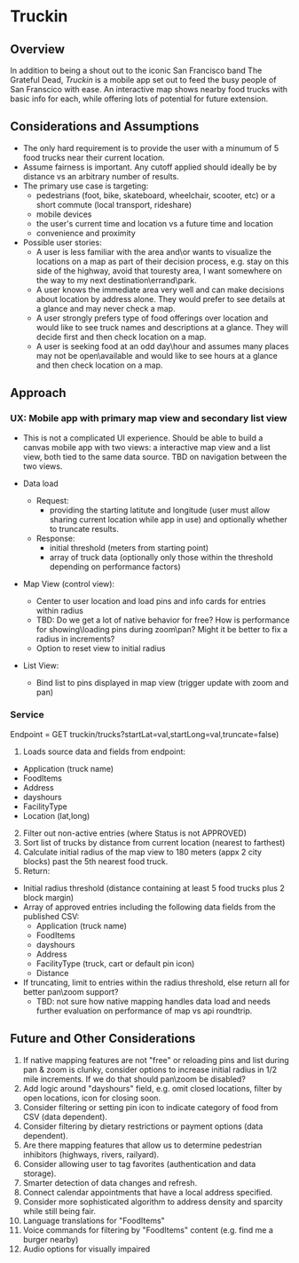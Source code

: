 # Truckin
## Overview
In addition to being a shout out to the iconic San Francisco band The Grateful Dead, *Truckin* is a mobile app set out to feed the busy people of San Franscico with ease. An interactive map shows nearby food trucks with basic info for each, while offering lots of potential for future extension.  

## Considerations and Assumptions
- The only hard requirement is to provide the user with a minumum of 5 food trucks near their current location. 
- Assume fairness is important. Any cutoff applied should ideally be by distance vs an arbitrary number of results.
- The primary use case is targeting:
  - pedestrians (foot, bike, skateboard, wheelchair, scooter, etc) or a short commute (local transport, rideshare)
  - mobile devices
  - the user's current time and location vs a future time and location
  - convenience and proximity
- Possible user stories:  
  - A user is less familiar with the area and\or wants to visualize the locations on a map as part of their decision process, e.g. stay on this side of the highway, avoid that touresty area, I want somewhere on the way to my next destination\errand\park. 
  - A user knows the immediate area very well and can make decisions about location by address alone. They would prefer to see details at a glance and may never check a map.
  - A user strongly prefers type of food offerings over location and would like to see truck names and descriptions at a glance.  They will decide first and then check location on a map. 
  - A user is seeking food at an odd day\hour and assumes many places may not be open\available and would like to see hours at a glance and then check location on a map. 

## Approach 
### UX: Mobile app with primary map view and secondary list view
- This is not a complicated UI experience. Should be able to build a canvas mobile app with two views: a interactive map view and a list view, both tied to the same data source. TBD on navigation between the two views.
- Data load
  - Request: 
    - providing the starting latitute and longitude (user must allow sharing current location while app in use) and optionally whether to truncate results.
  - Response:
    - initial threshold (meters from starting point)
    - array of truck data (optionally only those within the threshold depending on performance factors)

- Map View (control view):
  - Center to user location and load pins and info cards for entries within radius
  - TBD: Do we get a lot of native behavior for free?  How is performance for showing\loading pins during zoom\pan?  Might it be better to fix a radius in increments?
  - Option to reset view to initial radius
- List View:
  - Bind list to pins displayed in map view (trigger update with zoom and pan)

### Service 
Endpoint = GET truckin/trucks?startLat=val,startLong=val,truncate=false)

1. Loads source data and fields from endpoint:
- Application (truck name) 
- FoodItems
- Address
- dayshours
- FacilityType
- Location (lat,long)
2. Filter out non-active entries (where Status is not APPROVED)
3. Sort list of trucks by distance from current location (nearest to farthest) 
4. Calculate initial radius of the map view to 180 meters (appx 2 city blocks) past the 5th nearest food truck.
5. Return:
- Initial radius threshold (distance containing at least 5 food trucks plus 2 block margin)
- Array of approved entries including the following data fields from the published CSV: 
  - Application (truck name)
  - FoodItems
  - dayshours
  - Address
  - FacilityType (truck, cart or default pin icon)
  - Distance 
- If truncating, limit to entries within the radius threshold, else return all for better pan\zoom support? 
  - TBD: not sure how native mapping handles data load and needs further evaluation on performance of map vs api roundtrip.  

## Future and Other Considerations
1. If native mapping features are not "free" or reloading pins and list during pan & zoom is clunky, consider options to increase initial radius in 1/2 mile increments.  If we do that should pan\zoom be disabled? 
2. Add logic around "dayshours" field, e.g. omit closed locations, filter by open locations, icon for closing soon. 
3. Consider filtering or setting pin icon to indicate category of food from CSV (data dependent).
4. Consider filtering by dietary restrictions or payment options (data dependent).
5. Are there mapping features that allow us to determine pedestrian inhibitors (highways, rivers, railyard).
6. Consider allowing user to tag favorites (authentication and data storage).
7. Smarter detection of data changes and refresh.
8. Connect calendar appointments that have a local address specified.
9. Consider more sophisticated algorithm to address density and sparcity while still being fair.
10. Language translations for "FoodItems" 
11. Voice commands for filtering by "FoodItems" content (e.g. find me a burger nearby)
12. Audio options for visually impaired




